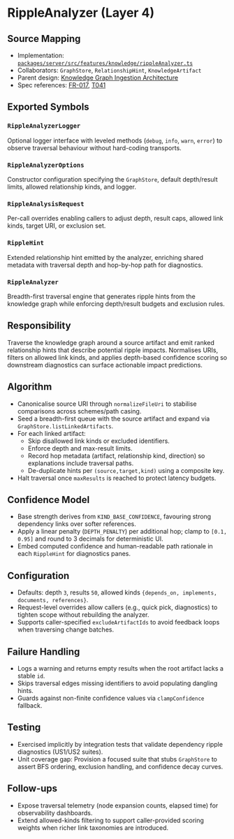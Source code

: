 # RippleAnalyzer (Layer 4)

## Source Mapping
- Implementation: [`packages/server/src/features/knowledge/rippleAnalyzer.ts`](../../../packages/server/src/features/knowledge/rippleAnalyzer.ts)
- Collaborators: `GraphStore`, `RelationshipHint`, `KnowledgeArtifact`
- Parent design: [Knowledge Graph Ingestion Architecture](../../layer-3/knowledge-graph-ingestion.mdmd.md)
- Spec references: [FR-017](../../../specs/001-link-aware-diagnostics/spec.md#functional-requirements), [T041](../../../specs/001-link-aware-diagnostics/tasks.md)

## Exported Symbols

### `RippleAnalyzerLogger`
Optional logger interface with leveled methods (`debug`, `info`, `warn`, `error`) to observe traversal behaviour without hard-coding transports.

### `RippleAnalyzerOptions`
Constructor configuration specifying the `GraphStore`, default depth/result limits, allowed relationship kinds, and logger.

### `RippleAnalysisRequest`
Per-call overrides enabling callers to adjust depth, result caps, allowed link kinds, target URI, or exclusion set.

### `RippleHint`
Extended relationship hint emitted by the analyzer, enriching shared metadata with traversal depth and hop-by-hop path for diagnostics.

### `RippleAnalyzer`
Breadth-first traversal engine that generates ripple hints from the knowledge graph while enforcing depth/result budgets and exclusion rules.

## Responsibility
Traverse the knowledge graph around a source artifact and emit ranked relationship hints that describe potential ripple impacts. Normalises URIs, filters on allowed link kinds, and applies depth-based confidence scoring so downstream diagnostics can surface actionable impact predictions.

## Algorithm
- Canonicalise source URI through `normalizeFileUri` to stabilise comparisons across schemes/path casing.
- Seed a breadth-first queue with the source artifact and expand via `GraphStore.listLinkedArtifacts`.
- For each linked artifact:
  - Skip disallowed link kinds or excluded identifiers.
  - Enforce depth and max-result limits.
  - Record hop metadata (artifact, relationship kind, direction) so explanations include traversal paths.
  - De-duplicate hints per `(source,target,kind)` using a composite key.
- Halt traversal once `maxResults` is reached to protect latency budgets.

## Confidence Model
- Base strength derives from `KIND_BASE_CONFIDENCE`, favouring strong dependency links over softer references.
- Apply a linear penalty (`DEPTH_PENALTY`) per additional hop; clamp to `[0.1, 0.95]` and round to 3 decimals for deterministic UI.
- Embed computed confidence and human-readable path rationale in each `RippleHint` for diagnostics panes.

## Configuration
- Defaults: depth `3`, results `50`, allowed kinds `{depends_on, implements, documents, references}`.
- Request-level overrides allow callers (e.g., quick pick, diagnostics) to tighten scope without rebuilding the analyzer.
- Supports caller-specified `excludeArtifactIds` to avoid feedback loops when traversing change batches.

## Failure Handling
- Logs a warning and returns empty results when the root artifact lacks a stable `id`.
- Skips traversal edges missing identifiers to avoid populating dangling hints.
- Guards against non-finite confidence values via `clampConfidence` fallback.

## Testing
- Exercised implicitly by integration tests that validate dependency ripple diagnostics (US1/US2 suites).
- Unit coverage gap: Provision a focused suite that stubs `GraphStore` to assert BFS ordering, exclusion handling, and confidence decay curves.

## Follow-ups
- Expose traversal telemetry (node expansion counts, elapsed time) for observability dashboards.
- Extend allowed-kinds filtering to support caller-provided scoring weights when richer link taxonomies are introduced.
